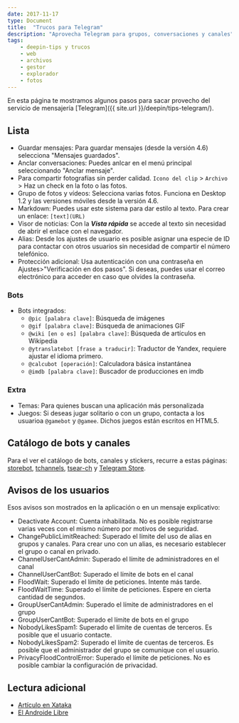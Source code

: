 ```yaml
---
date: 2017-11-17
type: Document
title:  "Trucos para Telegram"
description: "Aprovecha Telegram para grupos, conversaciones y canales"
tags:
    - deepin-tips y trucos
    - web
    - archivos
    - gestor
    - explorador
    - fotos
---
```

En esta página te mostramos algunos pasos para sacar provecho del servicio de mensajería [Telegram]({{ site.url }}/deepin/tips-telegram/).

## Lista
* Guardar mensajes: Para guardar mensajes (desde la versión 4.6) selecciona "Mensajes guardados".
* Anclar conversaciones: Puedes anlcar en el menú principal seleccionando "Anclar mensaje".
* Para compartir fotografías sin perder calidad. `Icono del clip` > `Archivo` > Haz un check en la foto o las fotos.
* Grupo de fotos y vídeos: Selecciona varias fotos. Funciona en Desktop 1.2 y las versiones móviles desde la versión 4.6.
* Markdown: Puedes usar este sistema para dar estilo al texto. Para crear un enlace: `[text](URL)`
* Visor de noticias: Con la ***Vista rápida*** se accede al texto sin necesidad de abrir el enlace con el navegador.
* Alias: Desde los ajustes de usuario es posible asignar una especie de ID para contactar con otros usuarios sin necesidad de compartir el número telefónico.
* Protección adicional: Usa autenticación con una contraseña en Ajustes>"Verificación en dos pasos". Si deseas, puedes usar el correo electrónico para acceder en caso que olvides la contraseña.

### Bots
* Bots integrados:
  - `@pic [palabra clave]`: Búsqueda de imágenes
  - `@gif [palabra clave]`: Búsqueda de animaciones GIF
  - `@wiki [en o es] [palabra clave]`: Búsqueda de artículos en Wikipedia
  - `@ytranslatebot [frase a traducir]`: Traductor de Yandex, requiere ajustar el idioma primero.
  - `@calcubot [operación]`: Calculadora básica instantánea
  - `@imdb [palabra clave]`: Buscador de producciones en imdb

### Extra
* Temas: Para quienes buscan una aplicación más personalizada
* Juegos: Si deseas jugar solitario o con un grupo, contacta a los usuarioa `@gamebot` y `@gamee`. Dichos juegos están escritos en HTML5.

## Catálogo de bots y canales
Para el ver el catálogo de bots, canales y stickers, recurre a estas páginas: [storebot](https://storebot.me/), [tchannels](https://tchannels.me/), [tsear-ch](http://tsear.ch/) y [Telegram Store](https://telegram-store.com/).

## Avisos de los usuarios
Esos avisos son mostrados en la aplicación o en un mensaje explicativo:
* Deactivate Account: Cuenta inhabilitada. No es posible registrarse varias veces con el mismo número por motivos de seguridad.
* ChangePublicLimitReached: Superado el límite del uso de alias en grupos y canales. Para crear uno con un alias, es necesario establecer el grupo o canal en privado.
* ChannelUserCantAdmin: Superado el límite de administradores en el canal
* ChannelUserCantBot: Superado el límite de bots en el canal
* FloodWait: Superado el límite de peticiones. Intente más tarde.
* FloodWaitTime: Superado el límite de peticiones. Espere en cierta cantidad de segundos.
* GroupUserCantAdmin: Superado el límite de administradores en el grupo
* GroupUserCantBot: Superado el límite de bots en el grupo
* NobodyLikesSpam1: Superado el límite de cuentas de terceros. Es posible que el usuario contacte.
* NobodyLikesSpam2: Superado el límite de cuentas de terceros. Es posible que el administrador del grupo se comunique con el usuario.
* PrivacyFloodControlError: Superado el límite de peticiones. No es posible cambiar la configuración de privacidad.

## Lectura adicional
* [Artículo en Xataka](https://www.xatakandroid.com/comunicacion-y-mensajeria/40-trucos-para-dominar-telegram-al-maximo)
* [El Androide Libre](https://elandroidelibre.elespanol.com/2017/01/manual-telegram-trucos-tutorial.html)
